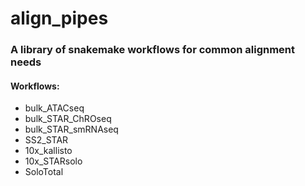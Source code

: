 # align_pipes
### A library of snakemake workflows for common alignment needs

#### Workflows:
- bulk_ATACseq
- bulk_STAR_ChROseq
- bulk_STAR_smRNAseq
- SS2_STAR
- 10x_kallisto
- 10x_STARsolo
- SoloTotal
